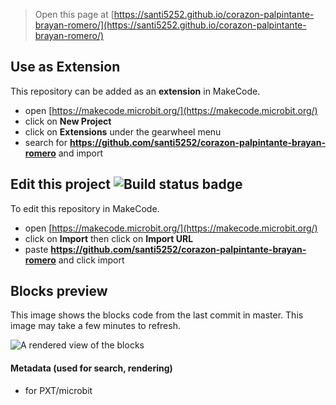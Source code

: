 
> Open this page at [https://santi5252.github.io/corazon-palpintante-brayan-romero/](https://santi5252.github.io/corazon-palpintante-brayan-romero/)

## Use as Extension

This repository can be added as an **extension** in MakeCode.

* open [https://makecode.microbit.org/](https://makecode.microbit.org/)
* click on **New Project**
* click on **Extensions** under the gearwheel menu
* search for **https://github.com/santi5252/corazon-palpintante-brayan-romero** and import

## Edit this project ![Build status badge](https://github.com/santi5252/corazon-palpintante-brayan-romero/workflows/MakeCode/badge.svg)

To edit this repository in MakeCode.

* open [https://makecode.microbit.org/](https://makecode.microbit.org/)
* click on **Import** then click on **Import URL**
* paste **https://github.com/santi5252/corazon-palpintante-brayan-romero** and click import

## Blocks preview

This image shows the blocks code from the last commit in master.
This image may take a few minutes to refresh.

![A rendered view of the blocks](https://github.com/santi5252/corazon-palpintante-brayan-romero/raw/master/.github/makecode/blocks.png)

#### Metadata (used for search, rendering)

* for PXT/microbit
<script src="https://makecode.com/gh-pages-embed.js"></script><script>makeCodeRender("{{ site.makecode.home_url }}", "{{ site.github.owner_name }}/{{ site.github.repository_name }}");</script>
